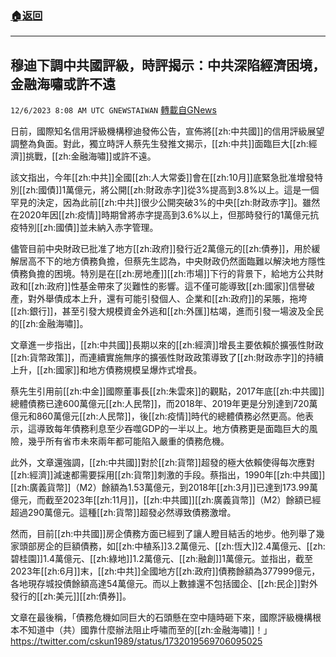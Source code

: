 ###  [:house:返回](README.md)
---


## 穆迪下調中共國評級，時評揭示：中共深陷經濟困境，金融海嘯或許不遠
`12/6/2023 8:08 AM UTC GNEWSTAIWAN` [轉載自GNews](https://gnews.org/articles/2077039)

日前，國際知名信用評級機構穆迪發佈公告，宣佈將[[zh:中共國]]的信用評級展望調整為負面。對此，獨立時評人蔡先生發推文揭示，[[zh:中共]]面臨巨大[[zh:經濟]]挑戰，[[zh:金融海嘯]]或許不遠。

  

該文指出，今年[[zh:中共]]全國[[zh:人大常委]]會在[[zh:10月]]底緊急批准增發特別[[zh:國債]]1萬億元，將公開[[zh:財政赤字]]從3%提高到3.8%以上。這是一個罕見的決定，因為此前[[zh:中共]]很少公開突破3%的中央[[zh:財政赤字]]。雖然在2020年因[[zh:疫情]]時期曾將赤字提高到3.6%以上，但那時發行的1萬億元抗疫特別[[zh:國債]]並未納入赤字管理。

  

儘管目前中央財政已批准了地方[[zh:政府]]發行近2萬億元的[[zh:債券]]，用於緩解居高不下的地方債務負擔，但蔡先生認為，中央財政仍然面臨難以解決地方隱性債務負擔的困境。特別是在[[zh:房地產]][[zh:市場]]下行的背景下，給地方公共財政和[[zh:政府]]性基金帶來了災難性的影響。這不僅可能導致[[zh:國家]]信譽破產，對外舉債成本上升，還有可能引發個人、企業和[[zh:政府]]的呆賬，拖垮[[zh:銀行]]，甚至引發大規模資金外逃和[[zh:外匯]]枯竭，進而引發一場波及全民的[[zh:金融海嘯]]。

  

文章進一步指出，[[zh:中共國]]長期以來的[[zh:經濟]]增長主要依賴於擴張性財政[[zh:貨幣政策]]，而連續實施無序的擴張性財政政策導致了[[zh:財政赤字]]的持續上升，[[zh:國家]]和地方債務規模呈爆炸式增長。

  

蔡先生引用前[[zh:中金]]國際董事長[[zh:朱雲來]]的觀點，2017年底[[zh:中共國]]總體債務已達600萬億元[[zh:人民幣]]，而2018年、2019年更是分別達到720萬億元和860萬億元[[zh:人民幣]]，後[[zh:疫情]]時代的總體債務必然更高。他表示，這導致每年債務利息至少吞噬GDP的一半以上。地方債務更是面臨巨大的風險，幾乎所有省市未來兩年都可能陷入嚴重的債務危機。

  

此外，文章還強調，[[zh:中共國]]對於[[zh:貨幣]]超發的極大依賴使得每次應對[[zh:經濟]]減速都需要採用[[zh:貨幣]]刺激的手段。蔡指出，1990年[[zh:中共國]][[zh:廣義貨幣]]（M2）餘額為1.53萬億元，到2018年[[zh:3月]]已達到173.99萬億元，而截至2023年[[zh:11月]]，[[zh:中共國]][[zh:廣義貨幣]]（M2）餘額已經超過290萬億元。這種[[zh:貨幣]]超發必然導致債務激增。

  

然而，目前[[zh:中共國]]房企債務方面已經到了讓人瞪目結舌的地步。他列舉了幾家頭部房企的巨額債務，如[[zh:中植系]]3.2萬億元、[[zh:恆大]]2.4萬億元、[[zh:碧桂園]]1.4萬億元、[[zh:綠地]]1.2萬億元、[[zh:融創]]1萬億元。並指出，截至2023年[[zh:6月]]末，[[zh:中共]]全國地方[[zh:政府]]債務餘額為377999億元，各地現存城投債餘額高達54萬億元。而以上數據還不包括國企、[[zh:民企]]對外發行的[[zh:美元]][[zh:債券]]。

  

文章在最後稱，「債務危機如同巨大的石頭懸在空中隨時砸下來，國際評級機構根本不知道中（共）國靠什麼辦法阻止呼嘯而至的[[zh:金融海嘯]]！」
[https://twitter.com/cskun1989/status/1732019569706095025 ](https://twitter.com/cskun1989/status/1732019569706095025 )
